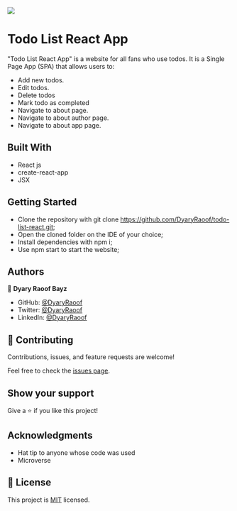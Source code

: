 ![](https://img.shields.io/badge/Microverse-blueviolet)

# Todo List React App

"Todo List React App" is a website for all fans who use todos. It is a Single Page App (SPA) that allows users to:
- Add new todos.
- Edit todos.
- Delete todos
- Mark todo as completed 
- Navigate to about page.
- Navigate to about author page.
- Navigate to about app page.

## Built With

- React js
- create-react-app
- JSX

## Getting Started


- Clone the repository with git clone https://github.com/DyaryRaoof/todo-list-react.git;
- Open the cloned folder on the IDE of your choice;
- Install dependencies with npm i;
- Use npm start to start the website;
## Authors

👤 **Dyary Raoof Bayz**

- GitHub: [@DyaryRaoof](https://github.com/DyaryRaoof)
- Twitter: [@DyaryRaoof](https://twitter.com/DyaryRaoof)
- LinkedIn: [@DyaryRaoof](https://linkedin.com/in/DyaryRaoof)

## 🤝 Contributing

Contributions, issues, and feature requests are welcome!

Feel free to check the [issues page](../../issues/).

## Show your support

Give a ⭐️ if you like this project!

## Acknowledgments

- Hat tip to anyone whose code was used
- Microverse

## 📝 License

This project is [MIT](./MIT.md) licensed.
